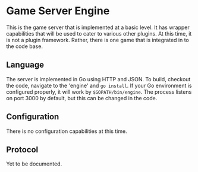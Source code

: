 Game Server Engine
==============

This is the game server that is implemented at a basic level. It has wrapper
capabilities that will be used to cater to various other plugins. At this time,
it is not a plugin framework. Rather, there is one game that is integrated
in to the code base. 

Language
--------------

The server is implemented in Go using HTTP and JSON. To build, checkout the
code, navigate to the 'engine' and `go install`. If your Go environment is
configured properly, it will work by `$GOPATH/bin/engine`. The process listens
on port 3000 by default, but this can be changed in the code.

Configuration
--------------

There is no configuration capabilities at this time. 

Protocol
--------------

Yet to be documented.
